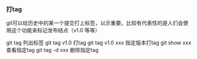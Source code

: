 ### 打tag
git可以给历史中的某一个提交打上标签，以示重要。比较有代表性的是人们会使用这个功能来标记发布结点（v1.0 等等）

git tag 列出标签
git tag v1.0 打tag
  git tag v1.0 xxx 指定版本打tag
git show xxx 查看指定tag
git tag -d xxx 删除指定tag

